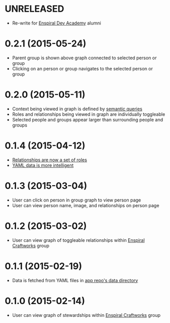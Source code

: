 # UNRELEASED

- Re-write for [Enspiral Dev Academy](http://devacademy.co.nz) alumni

# 0.2.1 (2015-05-24)

- Parent group is shown above graph connected to selected person or group
- Clicking on an person or group navigates to the selected person or group

# 0.2.0 (2015-05-11)

- Context being viewed in graph is defined by [semantic queries](https://github.com/holodex/app/issues/62)
- Roles and relationships being viewed in graph are individually toggleable
- Selected people and groups appear larger than surrounding people and groups

# 0.1.4 (2015-04-12)

- [Relationships are now a set of roles](https://github.com/openvocab/holodex/issues/1#issuecomment-81310624)
- [YAML data is more intelligent](https://github.com/open-app/holodex/issues/13)

# 0.1.3 (2015-03-04)

- User can click on person in group graph to view person page
- User can view person name, image, and relationships on person page

# 0.1.2 (2015-03-02)

- User can view graph of toggleable relationships within [Enspiral Craftworks](http://craftworks.enspiral.com) group

# 0.1.1 (2015-02-19)

- Data is fetched from YAML files in [app repo's data directory](https://github.com/holodex/app/tree/master/data)

# 0.1.0 (2015-02-14)

- User can view graph of stewardships within [Enspiral Craftworks](http://craftworks.enspiral.com) group
